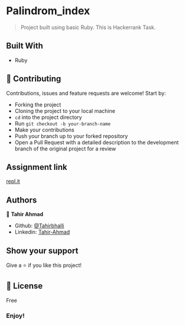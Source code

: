 # Palindrom_index

> Project built using basic Ruby.
  This is Hackerrank Task.

## Built With
- Ruby

## 🤝 Contributing

Contributions, issues and feature requests are welcome! Start by:
* Forking the project
* Cloning the project to your local machine
* `cd` into the project directory
* Run `git checkout -b your-branch-name`
* Make your contributions
* Push your branch up to your forked repository
* Open a Pull Request with a detailed description to the development branch of the original project for a review

## Assignment link
 [repl.it](https://www.hackerrank.com/contests/microverse-coding-challenges/challenges/palindrome-index) 

## Authors

👤 **Tahir Ahmad**

- Github: [@Tahirbhalli](https://github.com/Tahirbhalli)
- Linkedin: [Tahir-Ahmad](https://www.linkedin.com/in/tahir-ahmad-483035164/)

## Show your support

Give a ⭐️ if you like this project!

## 📝 License

Free

### Enjoy!
